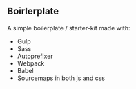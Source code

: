 ## Boirlerplate

A simple boilerplate / starter-kit made with:

* Gulp
* Sass
* Autoprefixer
* Webpack
* Babel
* Sourcemaps in both js and css
